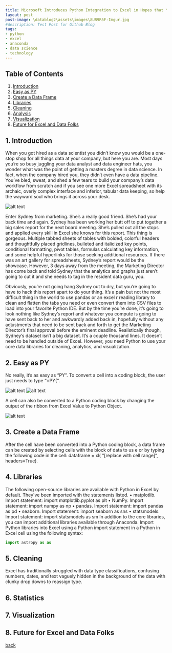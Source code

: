 ```yaml
---
title: Microsoft Introduces Python Integration to Excel in Hopes that You’ll Hate It Less
layout: post
post-image: \datablog2\assets\images\8UR9R5F-Imgur.jpg
#description: Test Post for Github Blog
tags:
- python
- excel
- anaconda
- data science
- technology
---
```

## Table of Contents

1. [Introduction](#1-introduction)
2. [Easy as PY](#2-easy-as-py)
3. [Create a Data Frame](#3-create-a-data-frame)
4. [Libraries](#4-libraries)
5. [Cleaning](#5-cleaning)
6. [Analysis](#6-analysis)
7. [Visualization](#7-visualization)
8. [Future for Excel and Data Folks](#8-future-for-excel-and-data-folks)

## 1. Introduction

When you got hired as a data scientist you didn’t know you would be a one-stop shop for all things data at your company, but here you are. Most days you’re so busy juggling your data analyst and data engineer hats, you wonder what was the point of getting a masters degree in data science. In fact, when the company hired you, they didn’t even have a data pipeline. You’ve bled, sweat, and shed a few tears to build your company’s data workflow from scratch and if you see one more Excel spreadsheet with its archaic, overly complex interface and inferior, tabular data keeping, so help the wayward soul who brings it across your desk.

![alt text](./meme.png)

Enter Sydney from marketing. She’s a really good friend. She’s had your back time and again. Sydney has been working her butt off to put together a big sales report for the next board meeting. She’s pulled out all the stops and applied every skill in Excel she knows for this report. This thing is gorgeous. Multiple tabbed sheets of tables with bolded, colorful headers and thoughtfully placed gridlines, bulleted and italicized key points, conditional formatting, pivot tables, formulas calculating key information, and some helpful hyperlinks for those seeking additional resources. If there was an art gallery for spreadsheets, Sydney’s report would be the showcase. However, 3 days away from the meeting, the Marketing Director has come back and told Sydney that the analytics and graphs just aren’t going to cut it and she needs to tag in the resident data guru, you.

Obviously, you’re not going hang Sydney out to dry, but you’re going to have to hack this report apart to do your thing. It’s a pain but not the most difficult thing in the world to use pandas or an excel r reading library to clean and flatten the tabs you need or even convert them into CSV files to load into your favorite Python IDE. But by the time you’re done, it’s going to look nothing like Sydney’s report and whatever you compute is going to have sent back to her and awkwardly added back in, hopefully without any adjustments that need to be sent back and forth to get the Marketing Director’s final approval before the eminent deadline.
Realistically though, Sydney’s dataset isn’t a big dataset. It’s a couple thousand lines. It doesn’t need to be handled outside of Excel. However, you need Python to use your core data libraries for cleaning, analytics, and visualization.


## 2. Easy as PY

No really, it’s as easy as “PY”. To convert a cell into a coding block, the user just needs to type “=PY(“.

![alt text](./Py1.png)
![alt text](./Py2.png)

A cell can also be converted to a Python coding block by changing the output of the ribbon from Excel Value to Python Object.

![alt text](./Py3.png)

## 3. Create a Data Frame

After the cell have been converted into a Python coding block, a data frame can be created by selecting cells with the block of data to us	e or by typing the following code in the cell: dataframe = xl( “[replace with cell range]“, headers=True). 

## 4. Libraries

The following open-source libraries are available with Python in Excel by default. They've been imported with the statements listed. 
•	matplotlib. Import statement: import matplotlib.pyplot as plt
•	NumPy. Import statement: import numpy as np
•	pandas. Import statement: import pandas as pd
•	seaborn. Import statement: import seaborn as sns
•	statsmodels. Import statement: import statsmodels as sm
In addition to the core libraries, you can import additional libraries available through Anaconda. Import Python libraries into Excel using a Python import statement in a Python in Excel cell using the following syntax:

```python
import astropy as as
```

## 5. Cleaning

Excel has traditionally struggled with data type classifications, confusing numbers, dates, and text vaguely hidden in the background of the data with clunky drop downs to reassign type. 

## 6. Statistics

## 7. Visualization

## 8. Future for Excel and Data Folks

[back](../)